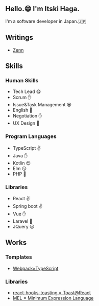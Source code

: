 
## Hello.😁 I'm Itski Haga.
I'm a software developer in Japan.🇯🇵

## Writings
- [Zenn](https://zenn.dev/gagaga)

## Skills
### Human Skills
- Tech Lead 😋
- Scrum ✋
- Issue&Task Management 😎
- English 🤔
- Negotiation ✋
- UX Design 📝

### Program Languages
- TypeScript ✌️
- Java ✋
- Kotlin 😍
- Elm 😏
- PHP 🤔

### Libraries
- React ✌️
- Spring boot ✌️
- Vue ✋
- Laravel 🤔
- JQuery 😢

## Works
### Templates
- [Webpack×TypeScript](https://github.com/itskihaga/webpack-typescript)
### Libraries
- [react-hooks-toasting = Toast@React](https://www.npmjs.com/package/react-hooks-toasting)
- [MEL = Minimum Expression Language](https://www.npmjs.com/package/meljs)
